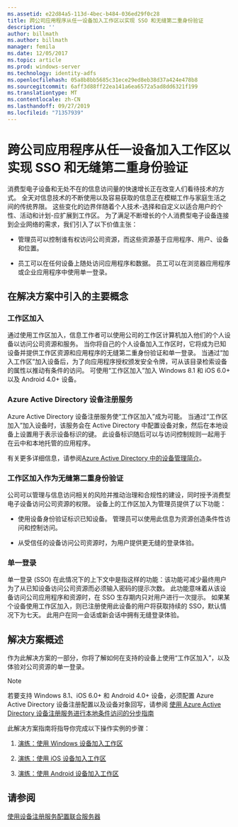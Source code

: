 ```yaml
---
ms.assetid: e22d84a5-113d-4bec-b484-036ed29f0c28
title: 跨公司应用程序从任一设备加入工作区以实现 SSO 和无缝第二重身份验证
description: ''
author: billmath
ms.author: billmath
manager: femila
ms.date: 12/05/2017
ms.topic: article
ms.prod: windows-server
ms.technology: identity-adfs
ms.openlocfilehash: 05a8b8bb5685c31ece29ed8eb38d37a424e478b8
ms.sourcegitcommit: 6aff3d88ff22ea141a6ea6572a5ad8dd6321f199
ms.translationtype: MT
ms.contentlocale: zh-CN
ms.lasthandoff: 09/27/2019
ms.locfileid: "71357939"
---
```

# <a name="join-to-workplace-from-any-device-for-sso-and-seamless-second-factor-authentication-across-company-applications"></a>跨公司应用程序从任一设备加入工作区以实现 SSO 和无缝第二重身份验证



消费型电子设备和无处不在的信息访问量的快速增长正在改变人们看待技术的方式。 全天对信息技术的不断使用以及容易获取的信息正在模糊工作与家庭生活之间的传统界限。 这些变化的边界伴随着个人技术-选择和自定义以适合用户的个性、活动和计划-应扩展到工作区。 为了满足不断增长的个人消费型电子设备连接到企业网络的需求，我们引入了以下价值主张：

-   管理员可以控制谁有权访问公司资源，而这些资源基于应用程序、用户、设备和位置。

-   员工可以在任何设备上随处访问应用程序和数据。 员工可以在浏览器应用程序或企业应用程序中使用单一登录。

## <a name="key-concepts-introduced-in-the-solution"></a>在解决方案中引入的主要概念

### <a name="workplace-join"></a>工作区加入
通过使用工作区加入，信息工作者可以使用公司的工作区计算机加入他们的个人设备以访问公司资源和服务。 当你将自己的个人设备加入工作区时，它将成为已知设备并提供工作区资源和应用程序的无缝第二重身份验证和单一登录。 当通过“加入工作区”加入设备后，为了向应用程序授权颁发安全令牌，可从该目录检索设备的属性以推动有条件的访问。 可使用“工作区加入”加入 Windows 8.1 和 iOS 6.0+ 以及 Android 4.0+ 设备。

### <a name="BKMK_DRS"></a>Azure Active Directory 设备注册服务
Azure Active Directory 设备注册服务使“工作区加入”成为可能。 当通过“工作区加入”加入设备时，该服务会在 Active Directory 中配置设备对象，然后在本地设备上设置用于表示设备标识的键。 此设备标识随后可以与访问控制规则一起用于在云中和本地托管的应用程序。

有关更多详细信息，请参阅[Azure Active Directory 中的设备管理简介](https://docs.microsoft.com/azure/active-directory/device-management-introduction)。

### <a name="workplace-join-as-a-seamless-second-factor-authentication"></a>工作区加入作为无缝第二重身份验证
公司可以管理与信息访问相关的风险并推动治理和合规性的建设，同时授予消费型电子设备访问公司资源的权限。 设备上的工作区加入为管理员提供了以下功能：

-   使用设备身份验证标识已知设备。 管理员可以使用此信息为资源创造条件性访问和控制访问。

-   从受信任的设备访问公司资源时，为用户提供更无缝的登录体验。

### <a name="single-sign-on"></a>单一登录
单一登录 (SSO) 在此情况下的上下文中是指这样的功能：该功能可减少最终用户为了从已知设备访问公司资源而必须输入密码的提示次数。 此功能意味着从该设备访问公司应用程序和资源时，在 SSO 生存期内只对用户进行一次提示。 如果某个设备使用工作区加入，则已注册使用此设备的用户将获取持续的 SSO，默认情况下为七天。 此用户在同一会话或新会话中拥有无缝登录体验。

## <a name="solution-overview"></a>解决方案概述
作为此解决方案的一部分，你将了解如何在支持的设备上使用“工作区加入”，以及体验对公司资源的单一登录。

> [!NOTE]
> 若要支持 Windows 8.1、iOS 6.0+ 和 Android 4.0+ 设备，必须配置 Azure Active Directory 设备注册配置以及设备对象回写，请参阅 [使用 Azure Active Directory 设备注册服务进行本地条件访问的分步指南](https://msdn.microsoft.com/library/azure/dn788908.aspx)

此解决方案指南将指导你完成以下操作实例的步骤：

1.  [演练：使用 Windows 设备加入工作区](../../ad-fs/operations/Walkthrough--Workplace-Join-with-a-Windows-Device.md)

2.  [演练：使用 iOS 设备加入工作区](../../ad-fs/operations/Walkthrough--Workplace-Join-with-an-iOS-Device.md)

3.  [演练：使用 Android 设备加入工作区](../../ad-fs/operations/walkthrough--workplace-join-to-an-android-device.md)

## <a name="see-also"></a>请参阅
[使用设备注册服务配置联合服务器](../deployment/configure-a-federation-server-with-device-registration-service.md)



